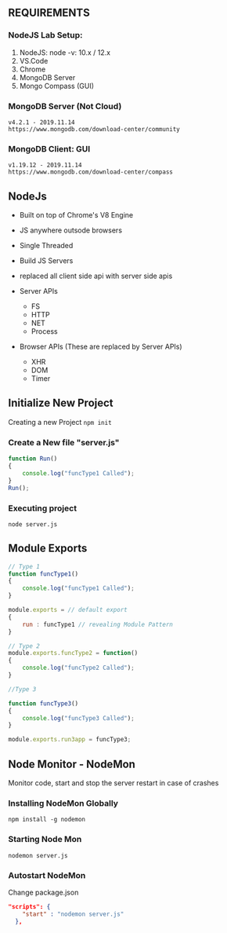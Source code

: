 ## REQUIREMENTS

### NodeJS Lab Setup:
1. NodeJS: node -v: 10.x / 12.x
2. VS.Code
3. Chrome
4. MongoDB Server
5. Mongo Compass (GUI)

### MongoDB Server (Not Cloud)
    v4.2.1 - 2019.11.14
    https://www.mongodb.com/download-center/community

### MongoDB Client: GUI
    v1.19.12 - 2019.11.14
    https://www.mongodb.com/download-center/compass

## NodeJs

- Built on top of Chrome's V8 Engine
- JS anywhere outsode browsers
- Single Threaded
- Build JS Servers
- replaced all client side api with server side apis
- Server APIs
  - FS
  - HTTP
  - NET
  - Process

- Browser APIs (These are replaced by Server APIs)
  - XHR
  - DOM
  - Timer

## Initialize New Project
Creating a new Project
```npm init```

### Create a New file "server.js"
```javascript
function Run()
{
    console.log("funcType1 Called");
}
Run();
```

### Executing project
```node server.js```

## Module Exports

```javascript
// Type 1
function funcType1()
{
    console.log("funcType1 Called");
}

module.exports = // default export
{
    run : funcType1 // revealing Module Pattern
}

// Type 2
module.exports.funcType2 = function()
{
    console.log("funcType2 Called");
}

//Type 3

function funcType3()
{
    console.log("funcType3 Called");
}

module.exports.run3app = funcType3;
```


## Node Monitor - NodeMon
Monitor code, start and stop the server
restart in case of crashes

### Installing NodeMon Globally

```npm install -g nodemon```

### Starting Node Mon
```nodemon server.js```

### Autostart NodeMon
Change package.json
```json
"scripts": {
    "start" : "nodemon server.js"
  },
```
